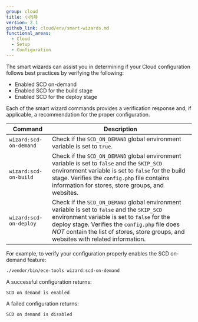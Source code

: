 ```yaml
---
group: cloud
title: 小向导
version: 2.1
github_link: cloud/env/smart-wizards.md
functional_areas:
  - Cloud
  - Setup
  - Configuration
---
```


The smart wizards can assist you in determining if your Cloud configuration follows best practices by verifying the following:

-  Enabled SCD on-demand
-  Enabled SCD for the build stage
-  Enabled SCD for the deploy stage
<!-- -  Enabled the master-slave connections for database and Redis service configuration -->

Each of the smart wizard commands provides a verification response and, if applicable, a recommendation for the proper configuration.

Command | Description
------- | -----------
`wizard:scd-on-demand` | Check if the `SCD_ON_DEMAND` global environment variable is set to `true`.
`wizard:scd-on-build ` | Check if the `SCD_ON_DEMAND` global environment variable is set to `false` and the `SKIP_SCD` environment variable is set to `false` for the build stage. Verifies the `config.php` file contains information for stores, store groups, and websites.
`wizard:scd-on-deploy` | Check if the `SCD_ON_DEMAND` global environment variable is set to `false` and the `SKIP_SCD` environment variable is set to `false` for the deploy stage. Verifies the `config.php` file does _NOT_ contain the list of stores, store groups, and websites with related information.

For example, to verify your configuration properly enables the SCD on-demand feature:

```bash
./vendor/bin/ece-tools wizard:scd-on-demand
```

A successful configuration returns:
```
SCD on demand is enabled
```

A failed configuration returns:

```
SCD on demand is disabled
```
